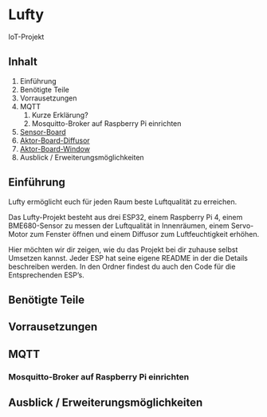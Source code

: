 # Lufty
IoT-Projekt

## Inhalt
1. Einführung
2. Benötigte Teile
3. Vorrausetzungen
4. MQTT
   1. Kurze Erklärung?
   2. Mosquitto-Broker auf Raspberry Pi einrichten
5. [Sensor-Board](./ESP-Sensor-Board/README.md)
6. [Aktor-Board-Diffusor](./ESP-Aktor-Board-Diffusor/README.md)
7. [Aktor-Board-Window](./ESP-Aktor-Board-Window/README.md)
8. Ausblick / Erweiterungsmöglichkeiten


## Einführung
Lufty ermöglicht euch für jeden Raum beste Luftqualität zu erreichen.

Das Lufty-Projekt besteht aus drei ESP32, einem Raspberry Pi 4, einem BME680-Sensor zu messen der Luftqualität in Innenräumen, einem Servo-Motor zum Fenster öffnen und einem Diffusor zum Luftfeuchtigkeit erhöhen. 

Hier möchten wir dir zeigen, wie du das Projekt bei dir zuhause selbst Umsetzen kannst.
Jeder ESP hat seine eigene README in der die Details beschreiben werden. In den Ordner findest du auch den Code für die Entsprechenden ESP’s.

## Benötigte Teile


## Vorrausetzungen


## MQTT
### Mosquitto-Broker auf Raspberry Pi einrichten


## Ausblick / Erweiterungsmöglichkeiten
